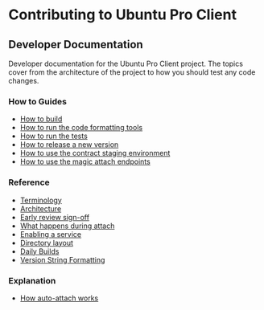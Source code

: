 # Contributing to Ubuntu Pro Client

## Developer Documentation

Developer documentation for the Ubuntu Pro Client project. The topics cover
from the architecture of the project to how you should test any code changes.

### How to Guides

* [How to build](./dev-docs/howtoguides/building.md)
* [How to run the code formatting tools](./dev-docs/howtoguides/code_formatting.md)
* [How to run the tests](./dev-docs/howtoguides/testing.md)
* [How to release a new version](./dev-docs/howtoguides/how_to_release_a_new_version_of_ua.md)
* [How to use the contract staging environment](./dev-docs/howtoguides/use_staging_environment.md)
* [How to use the magic attach endpoints](./dev-docs/howtoguides/how_to_use_magic_attach_endpoints.md)

### Reference

* [Terminology](./dev-docs/references/terminology.md)
* [Architecture](./dev-docs/references/architecture.md)
* [Early review sign-off](./dev-docs/references/early_review_signoff.md)
* [What happens during attach](./dev-docs/references/what_happens_during_attach.md)
* [Enabling a service](./dev-docs/references/enabling_a_service.md)
* [Directory layout](./dev-docs/references/directory_layout.md)
* [Daily Builds](./dev-docs/references/daily_builds.md)
* [Version String Formatting](./dev-docs/references/version_string_formatting.md)

### Explanation

* [How auto-attach works](./dev-docs/explanations/how_auto_attach_works.md)
